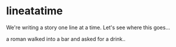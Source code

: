 # lineatatime
We're writing a story one line at a time. Let's see where this goes...


a roman walked into a bar and asked for a drink..
